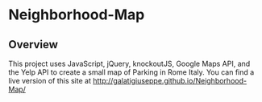 # Neighborhood-Map

## Overview
This project uses JavaScript, jQuery, knockoutJS, Google Maps API, and the Yelp API to create a small map of Parking in Rome Italy.
You can find a live version of this site at <a href="http://galatigiuseppe.github.io/Neighborhood-Map/">http://galatigiuseppe.github.io/Neighborhood-Map/</a>
